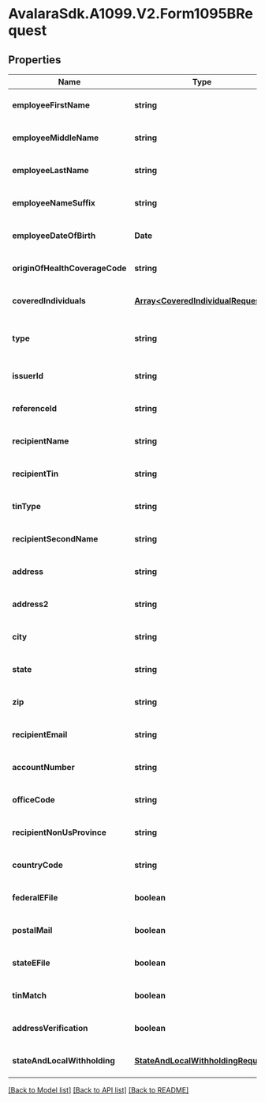 # AvalaraSdk.A1099.V2.Form1095BRequest

## Properties

Name | Type | Description | Notes
------------ | ------------- | ------------- | -------------
**employeeFirstName** | **string** |  | [optional] [default to undefined]
**employeeMiddleName** | **string** |  | [optional] [default to undefined]
**employeeLastName** | **string** |  | [optional] [default to undefined]
**employeeNameSuffix** | **string** |  | [optional] [default to undefined]
**employeeDateOfBirth** | **Date** |  | [optional] [default to undefined]
**originOfHealthCoverageCode** | **string** |  | [optional] [default to undefined]
**coveredIndividuals** | [**Array&lt;CoveredIndividualRequest&gt;**](CoveredIndividualRequest.md) |  | [optional] [default to undefined]
**type** | **string** |  | [optional] [readonly] [default to undefined]
**issuerId** | **string** |  | [optional] [default to undefined]
**referenceId** | **string** |  | [optional] [default to undefined]
**recipientName** | **string** |  | [optional] [default to undefined]
**recipientTin** | **string** |  | [optional] [default to undefined]
**tinType** | **string** |  | [optional] [default to undefined]
**recipientSecondName** | **string** |  | [optional] [default to undefined]
**address** | **string** |  | [optional] [default to undefined]
**address2** | **string** |  | [optional] [default to undefined]
**city** | **string** |  | [optional] [default to undefined]
**state** | **string** |  | [optional] [default to undefined]
**zip** | **string** |  | [optional] [default to undefined]
**recipientEmail** | **string** |  | [optional] [default to undefined]
**accountNumber** | **string** |  | [optional] [default to undefined]
**officeCode** | **string** |  | [optional] [default to undefined]
**recipientNonUsProvince** | **string** |  | [optional] [default to undefined]
**countryCode** | **string** |  | [optional] [default to undefined]
**federalEFile** | **boolean** |  | [optional] [default to undefined]
**postalMail** | **boolean** |  | [optional] [default to undefined]
**stateEFile** | **boolean** |  | [optional] [default to undefined]
**tinMatch** | **boolean** |  | [optional] [default to undefined]
**addressVerification** | **boolean** |  | [optional] [default to undefined]
**stateAndLocalWithholding** | [**StateAndLocalWithholdingRequest**](StateAndLocalWithholdingRequest.md) |  | [optional] [default to undefined]

[[Back to Model list]](../../../README.md#documentation-for-models) [[Back to API list]](../../../README.md#documentation-for-api-endpoints) [[Back to README]](../../../README.md)

